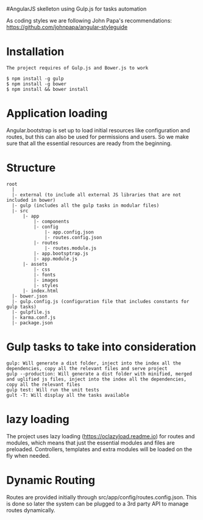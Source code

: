 #AngularJS skelleton using Gulp.js for tasks automation

As coding styles we are following John Papa's recommendations: https://github.com/johnpapa/angular-styleguide

# Installation

```
The project requires of Gulp.js and Bower.js to work

$ npm install -g gulp
$ npm install -g bower
$ npm install && bower install
```

# Application loading

Angular.bootstrap is set up to load initial resources like configuration and routes, but this can also be used for permissions and users. So we make sure that all the essential resources are ready from the beginning.

# Structure

```
root 
  |
  |- external (to include all external JS libraries that are not included in bower)
  |- gulp (includes all the gulp tasks in modular files)
  |- src 
      |- app
          |- components
          |- config
              |- app.config.json
              |- routes.config.json                                            
          |- routes
              |- routes.module.js          
          |- app.bootsptrap.js
          |- app.module.js                                              
      |- assets    
          |- css
          |- fonts
          |- images
          |- styles                                    
      |- index.html
  |- bower.json
  |- gulp.config.js (configuration file that includes constants for gulp tasks)
  |- gulpfile.js
  |- karma.conf.js
  |- package.json        

```
# Gulp tasks to take into consideration

```
gulp: Will generate a dist folder, inject into the index all the dependencies, copy all the relevant files and serve project
gulp --production: Will generate a dist folder with minified, merged and uglified js files, inject into the index all the dependencies, copy all the relevant files
gulp test: Will run the unit tests
gult -T: Will display all the tasks available
```

# lazy loading

The project uses lazy loading (https://oclazyload.readme.io) for routes and modules, which means that just the essential modules and files are preloaded. Controllers, templates and extra modules will be loaded on the fly when needed.

# Dynamic Routing

Routes are provided initially through src/app/config/routes.config.json. This is done so later the system can be plugged to a 3rd party API to manage routes dynamically.
